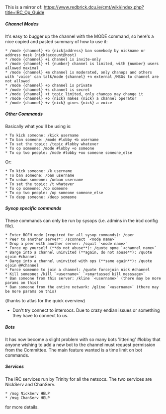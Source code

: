 This is a mirror of: https://www.redbrick.dcu.ie/cmt/wiki/index.php?title=IRC_Op_Guide

##### Channel Modes

It's easy to bugger up the channel with the MODE command, so here's a nice copied and pasted summary of how to use it:

    * /mode {channel} +b {nick|address} ban somebody by nickname or address mask (nick!account@host)
    * /mode {channel} +i channel is invite-only
    * /mode {channel} +l {number} channel is limited, with {number} users allowed maximal
    * /mode {channel} +m channel is moderated, only chanops and others with 'voice' can talk/mode {channel} +n external /MSGs to channel are not allowed
    * /mode {channel} +p channel is private
    * /mode {channel} +s channel is secret
    * /mode {channel} +t topic limited, only chanops may change it
    * /mode {channel} +o {nick} makes {nick} a channel operator
    * /mode {channel} +v {nick} gives {nick} a voice 


##### Other Commands

Basically what you'll be using is:

    * To kick someone: /kick username
    * To ban someone: /mode #lobby +b username
    * To set the topic: /topic #lobby whatever
    * To op someone: /mode #lobby +o someone
    * To op two people: /mode #lobby +oo someone someone_else 

Or:

    * To kick someone: /k username
    * To ban someone: /ban username
    * To unban someone: /unban username
    * To set the topic: /t whatever
    * To op someone: /op someone
    * To op two people: /op someone someone_else
    * To deop someone: /deop someone 

##### Sysop specific commands

These commands can only be run by sysops (i.e. admins in the ircd config file).

    * Enter BOFH mode (required for all sysop commands): /oper
    * Peer to another server*: /sconnect `<node name>`
    * Drop a peer with another server: /squit `<node name>`
    * Force op yourself (**do not abuse**): /quote opme `<channel name>`
    * Barge into a channel uninvited (**again, do not abuse**): /quote ojoin #channel
    * Barge into a channel uninvited with ops (**same again**): /quote ojoin @#channel
    * Force someone to join a channel: /quote forcejoin nick #channel
    * Kill someone: /kill `<username>` `<smartassed kill messsage>`
    * Ban someone from this server: /kline `<username>` (there may be more params on this)
    * Ban someone from the entire network: /gline `<username>` (there may be more params on this) 

(thanks to atlas for the quick overview)

* Don't try connect to intersocs. Due to crazy endian issues or something they have to connect to us.

##### Bots

It has now become a slight problem with so many bots 'littering' #lobby that anyone wishing to add a new bot to the channel must request permission from the Committee. The main feature wanted is a time limit on bot commands.

##### Services

The IRC services run by Trinity for all the netsocs. The two services are NickServ and ChanServ.

    * /msg NickServ HELP
    * /msg ChanServ HELP 

for more details. 
